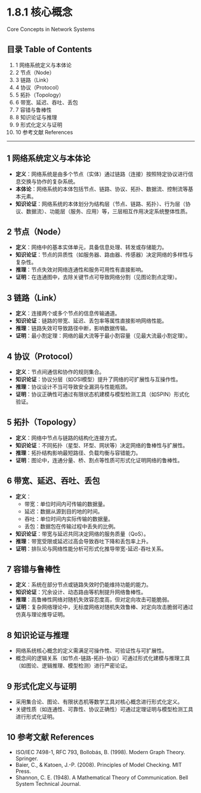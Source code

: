 # 1.8.1 核心概念

Core Concepts in Network Systems

## 目录 Table of Contents

1. 1 网络系统定义与本体论
2. 2 节点（Node）
3. 3 链路（Link）
4. 4 协议（Protocol）
5. 5 拓扑（Topology）
6. 6 带宽、延迟、吞吐、丢包
7. 7 容错与鲁棒性
8. 8 知识论证与推理
9. 9 形式化定义与证明
10. 10 参考文献 References

---

## 1 网络系统定义与本体论

- **定义**：网络系统是由多个节点（实体）通过链路（连接）按照特定协议进行信息交换与协作的复杂系统。
- **本体论**：网络系统的本体包括节点、链路、协议、拓扑、数据流、控制流等基本元素。
- **知识论证**：网络系统的本体划分为结构层（节点、链路、拓扑）、行为层（协议、数据流）、功能层（服务、应用）等，三层相互作用决定系统整体性质。

## 2 节点（Node）

- **定义**：网络中的基本实体单元，具备信息处理、转发或存储能力。
- **知识论证**：节点的异质性（如服务器、路由器、传感器）决定网络的多样性与复杂性。
- **推理**：节点失效对网络连通性和服务可用性有直接影响。
- **证明**：在连通图中，去除关键节点可导致网络分割（见图论割点定理）。

## 3 链路（Link）

- **定义**：连接两个或多个节点的信息传输通道。
- **知识论证**：链路的带宽、延迟、丢包率等属性直接影响网络性能。
- **推理**：链路失效可导致路径中断，影响数据传输。
- **证明**：最小割定理：网络的最大流等于最小割容量（见最大流最小割定理）。

## 4 协议（Protocol）

- **定义**：节点间通信和协作的规则集合。
- **知识论证**：协议分层（如OSI模型）提升了网络的可扩展性与互操作性。
- **推理**：协议设计不当可导致安全漏洞与性能瓶颈。
- **证明**：协议正确性可通过有限状态机建模与模型检测工具（如SPIN）形式化验证。

## 5 拓扑（Topology）

- **定义**：网络中节点与链路的结构化连接方式。
- **知识论证**：不同拓扑（星型、环型、网状等）决定网络的鲁棒性与扩展性。
- **推理**：拓扑结构影响最短路径、负载均衡与容错能力。
- **证明**：图论中，连通分量、桥、割点等性质可形式化证明网络的鲁棒性。

## 6 带宽、延迟、吞吐、丢包

- **定义**：
  - 带宽：单位时间内可传输的数据量。
  - 延迟：数据从源到目的地的时间。
  - 吞吐：单位时间内实际传输的数据量。
  - 丢包：数据包在传输过程中丢失的比例。
- **知识论证**：带宽与延迟共同决定网络的服务质量（QoS）。
- **推理**：带宽受限或延迟过高会导致吞吐下降和丢包率上升。
- **证明**：排队论与网络性能分析可形式化推导带宽-延迟-吞吐关系。

## 7 容错与鲁棒性

- **定义**：系统在部分节点或链路失效时仍能维持功能的能力。
- **知识论证**：冗余设计、动态路由等机制提升网络鲁棒性。
- **推理**：高鲁棒性网络对随机失效容忍度高，但对定向攻击可能脆弱。
- **证明**：复杂网络理论中，无标度网络对随机失效鲁棒、对定向攻击脆弱可通过仿真与理论推导证明。

## 8 知识论证与推理

- 网络系统核心概念的定义需满足可操作性、可验证性与可扩展性。
- 概念间的逻辑关系（如节点-链路-拓扑-协议）可通过形式化建模与推理工具（如图论、逻辑推理、模型检测）进行严密论证。

## 9 形式化定义与证明

- 采用集合论、图论、有限状态机等数学工具对核心概念进行形式化定义。
- 关键性质（如连通性、可靠性、协议正确性）可通过定理证明与模型检测工具进行形式化证明。

## 10 参考文献 References

- ISO/IEC 7498-1, RFC 793, Bollobás, B. (1998). Modern Graph Theory. Springer.
- Baier, C., & Katoen, J.-P. (2008). Principles of Model Checking. MIT Press.
- Shannon, C. E. (1948). A Mathematical Theory of Communication. Bell System Technical Journal.

